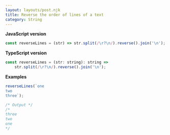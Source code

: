 ```yaml
---
layout: layouts/post.njk
title: Reverse the order of lines of a text
category: String
---
```


**JavaScript version**

```js
const reverseLines = (str) => str.split(/\r?\n/).reverse().join('\n');
```

**TypeScript version**

```js
const reverseLines = (str: string): string =>
	str.split(/\r?\n/).reverse().join('\n');
```

**Examples**

```js
reverseLines(`one
two
three`);

/* Output */
/*
three
two
one
*/
```
